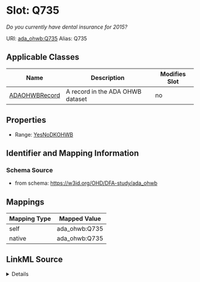 

# Slot: Q735 


_Do you currently have dental insurance for 2015?_





URI: [ada_ohwb:Q735](https://w3id.org/OHD/DFA-study/ada_ohwb/Q735)
Alias: Q735

<!-- no inheritance hierarchy -->





## Applicable Classes

| Name | Description | Modifies Slot |
| --- | --- | --- |
| [ADAOHWBRecord](ADAOHWBRecord.md) | A record in the ADA OHWB dataset |  no  |







## Properties

* Range: [YesNoDKOHWB](YesNoDKOHWB.md)





## Identifier and Mapping Information







### Schema Source


* from schema: https://w3id.org/OHD/DFA-study/ada_ohwb




## Mappings

| Mapping Type | Mapped Value |
| ---  | ---  |
| self | ada_ohwb:Q735 |
| native | ada_ohwb:Q735 |




## LinkML Source

<details>
```yaml
name: Q735
description: Do you currently have dental insurance for 2015?
from_schema: https://w3id.org/OHD/DFA-study/ada_ohwb
rank: 1000
alias: Q735
domain_of:
- ADA_OHWBRecord
range: YesNoDK_OHWB

```
</details>